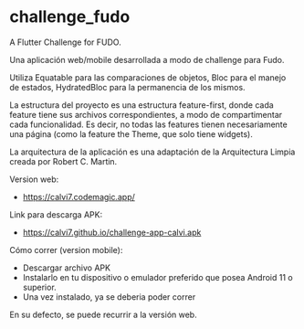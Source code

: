 # challenge_fudo

A Flutter Challenge for FUDO.

Una aplicación web/mobile desarrollada a modo de challenge para Fudo.

Utiliza Equatable para las comparaciones de objetos, Bloc para el manejo de estados, HydratedBloc para la permanencia de los mismos.

La estructura del proyecto es una estructura feature-first, donde cada feature tiene sus archivos correspondientes, a modo de compartimentar cada funcionalidad. Es decir, no todas las features tienen necesariamente una página (como la feature the Theme, que solo tiene widgets).

La arquitectura de la aplicación es una adaptación de la Arquitectura Limpia creada por Robert C. Martin.


Version web:
 - https://calvi7.codemagic.app/
 
 Link para descarga APK:
 - https://calvi7.github.io/challenge-app-calvi.apk
 
 Cómo correr (version mobile):
 - Descargar archivo APK
 - Instalarlo en tu dispositivo o emulador preferido que posea Android 11 o superior.
 - Una vez instalado, ya se deberia poder correr
 
 En su defecto, se puede recurrir a la versión web.
